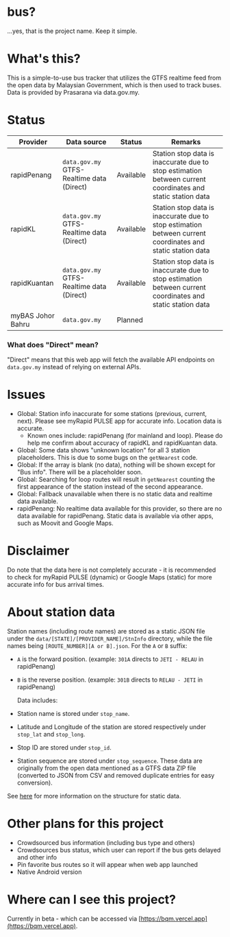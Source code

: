 # bus?

...yes, that is the project name. Keep it simple.

# What's this?

This is a simple-to-use bus tracker that utilizes the GTFS realtime feed from the open data by Malaysian Government, which is then used to track buses. Data is provided by Prasarana via data.gov.my.

# Status

| Provider          | Data source                               | Status    | Remarks                                                                                                    |
| ----------------- | ----------------------------------------- | --------- | ---------------------------------------------------------------------------------------------------------- |
| rapidPenang       | `data.gov.my` GTFS-Realtime data (Direct) | Available | Station stop data is inaccurate due to stop estimation between current coordinates and static station data |
| rapidKL           | `data.gov.my` GTFS-Realtime data (Direct) | Available | Station stop data is inaccurate due to stop estimation between current coordinates and static station data |
| rapidKuantan      | `data.gov.my` GTFS-Realtime data (Direct) | Available | Station stop data is inaccurate due to stop estimation between current coordinates and static station data |
| myBAS Johor Bahru | `data.gov.my`                             | Planned   |                                                                                                            |

### What does "Direct" mean?

"Direct" means that this web app will fetch the available API endpoints on `data.gov.my` instead of relying on external APIs.

# Issues

- Global: Station info inaccurate for some stations (previous, current, next). Please see myRapid PULSE app for accurate info. Location data is accurate.
  - Known ones include: rapidPenang (for mainland and loop). Please do help me confirm about accuracy of rapidKL and rapidKuantan data.
- Global: Some data shows "unknown location" for all 3 station placeholders. This is due to some bugs on the `getNearest` code.
- Global: If the array is blank (no data), nothing will be shown except for "Bus info". There will be a placeholder soon.
- Global: Searching for loop routes will result in `getNearest` counting the first appearance of the station instead of the second appearance.
- Global: Fallback unavailable when there is no static data and realtime data available.
- rapidPenang: No realtime data available for this provider, so there are no data available for rapidPenang. Static data is available via other apps, such as Moovit and Google Maps.

# Disclaimer

Do note that the data here is not completely accurate - it is recommended to check for myRapid PULSE (dynamic) or Google Maps (static) for more accurate info for bus arrival times.

# About station data

Station names (including route names) are stored as a static JSON file under the `data/[STATE]/[PROVIDER_NAME]/StnInfo` directory, while the file names being `[ROUTE_NUMBER][A or B].json`. For the `A` or `B` suffix:

- `A` is the forward position. (example: `301A` directs to `JETI - RELAU` in rapidPenang)
- `B` is the reverse position. (example: `301B` directs to `RELAU - JETI` in rapidPenang)

  Data includes:

- Station name is stored under `stop_name`.
- Latitude and Longitude of the station are stored respectively under `stop_lat` and `stop_long`.
- Stop ID are stored under `stop_id`.
- Station sequence are stored under `stop_sequence`.
  These data are originally from the open data mentioned as a GTFS data ZIP file (converted to JSON from CSV and removed duplicate entries for easy conversion).

See [here](https://github.com/weareblahs/bus/blob/main/docs/StaticData.md) for more information on the structure for static data.

# Other plans for this project

- Crowdsourced bus information (including bus type and others)
- Crowdsources bus status, which user can report if the bus gets delayed and other info
- Pin favorite bus routes so it will appear when web app launched
- Native Android version

# Where can I see this project?

Currently in beta - which can be accessed via [https://bqm.vercel.app](https://bqm.vercel.app).
